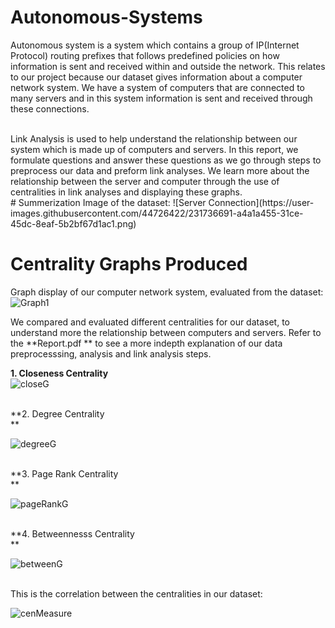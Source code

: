 # Autonomous-Systems
Autonomous system is a system which contains a group of IP(Internet Protocol) routing prefixes
that follows predefined policies on how information is sent and received within and outside the
network. This relates to our project because our dataset gives information about a computer
network system. We have a system of computers that are connected to many servers and in this
system information is sent and received through these connections.

<br>
Link Analysis is used to help understand the relationship between our system which is made up
of computers and servers. In this report, we formulate questions and answer these questions as
we go through steps to preprocess our data and preform link analyses. We learn more about the
relationship between the server and computer through the use of centralities in link analyses and
displaying these graphs.

<br>
# Summerization Image of the dataset:
![Server Connection](https://user-images.githubusercontent.com/44726422/231736691-a4a1a455-31ce-45dc-8eaf-5b2bf67d1ac1.png)

<br>

# Centrality Graphs Produced
Graph display of our computer network system, evaluated from the dataset:<br>
![Graph1](https://user-images.githubusercontent.com/44726422/231736663-645a2463-9d1f-456b-82c7-4b880439a404.png)

We compared and evaluated different centralities for our dataset, to understand more the relationship between computers and servers. Refer to the **Report.pdf ** to see a more indepth explanation of our data preprocesssing, analysis and link analysis steps.<br>

**1. Closeness Centrality<br>**
![closeG](https://user-images.githubusercontent.com/44726422/231739239-7ab6be55-611c-47a9-827d-be47d9ae92b9.png)

  
<br>
**2. Degree Centrality<br>**

  ![degreeG](https://user-images.githubusercontent.com/44726422/231739267-543da6d6-86f1-49da-81da-9129aa7a4948.png)


<br>
**3. Page Rank Centrality<br>**

  ![pageRankG](https://user-images.githubusercontent.com/44726422/231739502-9de4588b-e2ce-4be6-8b80-3578d0162e3f.png)

  
<br>
**4. Betweennesss Centrality<br>**

![betweenG](https://user-images.githubusercontent.com/44726422/231739521-224220ad-24c0-4d8a-bed6-e3dc2631072b.png)


<br>
This is the correlation between the centralities in our dataset:<br>
  
![cenMeasure](https://user-images.githubusercontent.com/44726422/231737881-0c8ba8f9-27a1-4052-95e6-b970debfbd0a.png)
